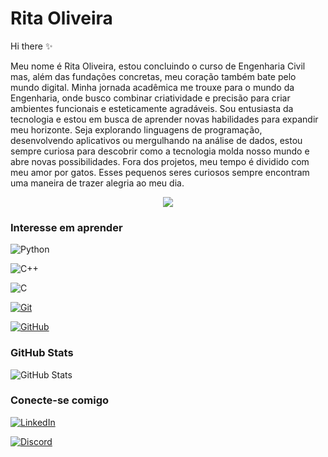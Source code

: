 
<!--
**Ritavoli/ritavoli** is a ✨ _special_ ✨ repository because its `README.md` (this file) appears on your GitHub profile.

Here are some ideas to get you started:

- 🔭 I’m currently working on ...
- 🌱 I’m currently learning ...
- 👯 I’m looking to collaborate on ...
- 🤔 I’m looking for help with ...
- 💬 Ask me about ...
- 📫 How to reach me: ...
- 😄 Pronouns: ...
- ⚡ Fun fact: ...
-->
# Rita Oliveira 
Hi there ✨

Meu nome é Rita Oliveira, estou concluindo o curso de Engenharia Civil mas, além das fundações concretas, meu coração também bate pelo mundo digital. Minha jornada acadêmica me trouxe para o mundo da Engenharia, onde busco combinar criatividade e precisão para criar ambientes funcionais e esteticamente agradáveis.
Sou entusiasta da tecnologia e estou em busca de aprender novas habilidades para expandir meu horizonte. Seja explorando linguagens de programação, desenvolvendo aplicativos ou mergulhando na análise de dados, estou sempre curiosa para descobrir como a tecnologia molda nosso mundo e abre novas possibilidades.
Fora dos projetos, meu tempo é dividido com meu amor por gatos. Esses pequenos seres curiosos sempre encontram uma maneira de trazer alegria ao meu dia. 

<center><img src="https://www.alura.com.br/artigos/assets/como-criar-um-readme-para-seu-perfil-github/imagem14.gif"/></center>



### Interesse em aprender 

![Python](https://img.shields.io/badge/Python-000?style=for-the-badge&logo=python)

![C++](https://img.shields.io/badge/C%2B%2B-000?style=for-the-badge&logo=c%2B%2B&logoColor=00599C)

![C](https://img.shields.io/badge/C-000?style=for-the-badge&logo=c)

[![Git](https://img.shields.io/badge/Git-000?style=for-the-badge&logo=git&logoColor=E94D5F)](https://git-scm.com/doc) 

[![GitHub](https://img.shields.io/badge/GitHub-000?style=for-the-badge&logo=github&logoColor=30A3DC)](https://docs.github.com/)


### GitHub Stats

![GitHub Stats](https://github-readme-stats.vercel.app/api?username=ritavoli&theme=transparent&bg_color=000&border_color=30A3DC&show_icons=true&icon_color=30A3DC&title_color=E94D5F&text_color=FFF)

 ### Conecte-se comigo

[![LinkedIn](https://img.shields.io/badge/LinkedIn-000?style=for-the-badge&logo=linkedin&logoColor=0E76A8)](https://www.linkedin.com/in/rita-oliveira-168180215/)

[![Discord](https://img.shields.io/badge/Discord-000?style=for-the-badge&logo=discord)](https://www.discord.com/in/.ritaoliveira/)
